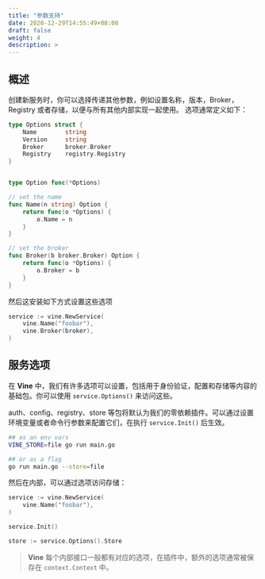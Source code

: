 ```yaml
---
title: "参数支持"
date: 2020-12-29T14:55:49+08:00
draft: false
weight: 4
description: >
---
```


## 概述
创建新服务时，你可以选择传递其他参数，例如设置名称，版本，Broker，Registry 或者存储，以便与所有其他内部实现一起使用。
选项通常定义如下：

```go
type Options struct {
    Name        string
    Version     string
    Broker      broker.Broker
    Registry    registry.Registry
}


type Option func(*Options)

// set the name
func Name(n string) Option {
    return func(o *Options) {
        o.Name = n
    }
}

// set the broker
func Broker(b broker.Broker) Option {
    return func(o *Options) {
        o.Broker = b
    }
}
```
然后这安装如下方式设置这些选项
```go
service := vine.NewService(
    vine.Name("foobar"),
    vine.Broker(broker),
)
```
## 服务选项
在 **Vine** 中，我们有许多选项可以设置，包括用于身份验证，配置和存储等内容的基础包。你可以使用 `service.Options()` 来访问这些。

auth、config、registry、store 等包将默认为我们的零依赖插件。可以通过设置环境变量或者命令行参数来配置它们，在执行 `service.Init()` 后生效。
```bash
## as an env vars
VINE_STORE=file go run main.go

## or as a flag
go run main.go --store=file
```
然后在内部，可以通过选项访问存储：
```go
service := vine.NewService(
    vine.Name("foobar"),
)

service.Init()

store := service.Options().Store
```

> **Vine** 每个内部接口一般都有对应的选项，在插件中，额外的选项通常被保存在 `context.Context` 中。